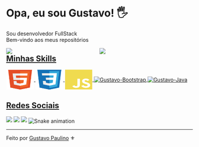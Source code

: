 # Opa, eu sou Gustavo! 🖐️
Sou desenvolvedor FullStack <br>
Bem-vindo aos meus repositórios <br>
<div>
  <a href="https://github.com/gustavpf08">
  <img width="50%" align="right" src="https://github-readme-stats.vercel.app/api?username=gustavpf08&show_icons=true&theme=github_dark&include_all_commits=true&count_private=true"/>
  <img width="50%" align="right" src="https://github-readme-stats.vercel.app/api/top-langs/?username=gustavpf08&layout=compact&langs_count=4&theme=github_dark"/>
</div>
    
<h2>Minhas Skills</h2>
    <div>
      <img align="center" alt="Gustavo-HTML" height="55" width="75" src="https://raw.githubusercontent.com/devicons/devicon/master/icons/html5/html5-original.svg">
      <img align="center" alt="Gustavo-CSS" height="55" width="75" src="https://raw.githubusercontent.com/devicons/devicon/master/icons/css3/css3-original.svg">
      <img align="center" alt="Gustavo-Js" height="55" width="75" src="https://raw.githubusercontent.com/devicons/devicon/master/icons/javascript/javascript-plain.svg">
      <img align="center" alt="Gustavo-Bootstrap" height="55" width="75" src="https://cdn.jsdelivr.net/gh/devicons/devicon/icons/bootstrap/bootstrap-plain.svg"/> 
      <img align="center" alt="Gustavo-Java" height="55" width="75" src="https://cdn.jsdelivr.net/gh/devicons/devicon/icons/java/java-original.svg"/>
    </div>
</div>

<h2>Redes Sociais</h2>
  <div style="">
    <a href="https://www.linkedin.com/in/gustavo-paulino-713071265/" target="_blank"><img src="https://img.shields.io/badge/LinkedIn-0077B5?style=for-the-badge&logo=linkedin&logoColor=white" target="_blank"></a>
    <a href = "mailto:gustapf08@gmail.com"><img src="https://img.shields.io/badge/-Gmail-%23333?style=for-the-badge&logo=gmail&logoColor=white" target="_blank"></a>
    <a href="https://github.com/gustavpf08/"><img height="30" src="https://img.shields.io/badge/GitHub-100000?style=for-the-badge&logo=github&logoColor=white"></a>
    <img alt="Snake animation" align="center" src="https://github.com/gustavpf08/gustavpf08/blob/output/github-contribution-grid-snake.svg">
  </div>

  
-----------------------------------------------------------------------------------------------------------------------------------------------------------------------------------------

Feito por <a href="https://www.linkedin.com/in/gustavo-paulino-713071265/">Gustavo Paulino</a> :fleur_de_lis:
